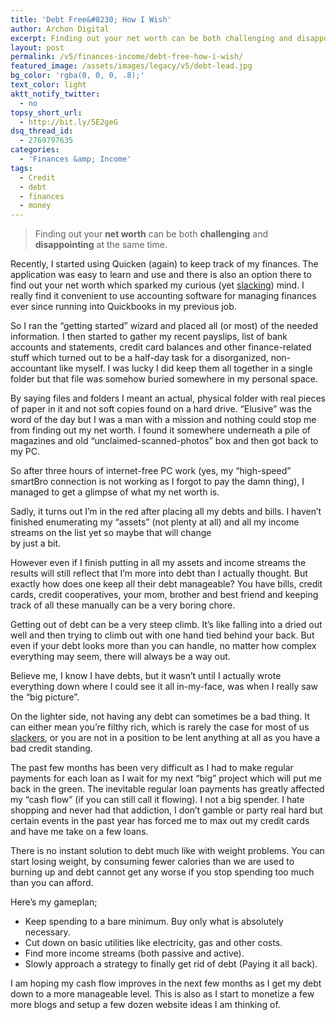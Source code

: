 ```yaml
---
title: 'Debt Free&#8230; How I Wish'
author: Archon Digital
excerpt: Finding out your net worth can be both challenging and disappointing at the same time.
layout: post
permalink: /v5/finances-income/debt-free-how-i-wish/
featured_image: /assets/images/legacy/v5/debt-lead.jpg
bg_color: 'rgba(0, 0, 0, .8);'
text_color: light
aktt_notify_twitter:
  - no
topsy_short_url:
  - http://bit.ly/5E2geG
dsq_thread_id:
  - 2769797635
categories:
  - 'Finances &amp; Income'
tags:
  - Credit
  - debt
  - finances
  - money
---
```

> <span class="entry-lead">Finding out your <strong>net worth</strong> can be both <strong>challenging</strong> and <strong>disappointing</strong> at the same time.</span><!--more-->

Recently, I started using Quicken (again) to keep track of my finances. The application was easy to learn and use and there is also an option there to find out your net worth which sparked my curious (yet <a href="{{ site.baseurl }}/v5/philippines/malu-fernandez-is-my-tita/" target="_blank">slacking</a>) mind. I really find it convenient to use accounting software for managing finances ever since running into Quickbooks in my previous job.

So I ran the &#8220;getting started&#8221; wizard and placed all (or most) of the needed information. I then started to gather my recent payslips, list of bank accounts and statements, credit card balances and other finance-related stuff which turned out to be a half-day task for a disorganized, non-accountant like myself. I was lucky I did keep them all together in a single folder but that file was somehow buried somewhere in my personal space.

By saying files and folders I meant an actual, physical folder with real pieces of paper in it and not soft copies found on a hard drive. &#8220;Elusive&#8221; was the word of the day but I was a man with a mission and nothing could stop me from finding out my net worth. I found it somewhere underneath a pile of magazines and old &#8220;unclaimed-scanned-photos&#8221; box and then got back to my PC.

So after three hours of internet-free PC work (yes, my &#8220;high-speed&#8221; smartBro connection is not working as I forgot to pay the damn thing), I managed to get a glimpse of what my net worth is.

Sadly, it turns out I&#8217;m in the red after placing all my debts and bills. I haven&#8217;t finished enumerating my &#8220;assets&#8221; (not plenty at all) and all my income streams on the list yet so maybe that will change  
by just a bit.

However even if I finish putting in all my assets and income streams the results will still reflect that I&#8217;m more into debt than I actually thought. But exactly how does one keep all their debt manageable? You have bills, credit cards, credit cooperatives, your mom, brother and best friend and keeping track of all these manually can be a very boring chore.

Getting out of debt can be a very steep climb. It&#8217;s like falling into a dried out well and then trying to climb out with one hand tied behind your back. But even if your debt looks more than you can handle, no matter how complex everything may seem, there will always be a way out.

Believe me, I know I have debts, but it wasn&#8217;t until I actually wrote everything down where I could see it all in-my-face, was when I really saw the &#8220;big picture&#8221;.

On the lighter side, not having any debt can sometimes be a bad thing. It can either mean you&#8217;re filthy rich, which is rarely the case for most of us <a href="{{ site.baseurl }}/v5/philippines/malu-fernandez-is-my-tita/" target="_blank">slackers</a>, or you are not in a position to be lent anything at all as you have a bad credit standing.

The past few months has been very difficult as I had to make regular payments for each loan as I wait for my next &#8220;big&#8221; project which will put me back in the green. The inevitable regular loan payments has greatly affected my &#8220;cash flow&#8221; (if you can still call it flowing). I not a big spender. I hate shopping and never had that addiction, I don&#8217;t gamble or party real hard but certain events in the past year has forced me to max out my credit cards and have me take on a few loans.

There is no instant solution to debt much like with weight problems. You can start losing weight, by consuming fewer calories than we are used to burning up and debt cannot get any worse if you stop spending too much than you can afford.

Here&#8217;s my gameplan;

*   Keep spending to a bare minimum. Buy only what is absolutely necessary.
*   Cut down on basic utilities like electricity, gas and other costs.
*   Find more income streams (both passive and active).
*   Slowly approach a strategy to finally get rid of debt (Paying it all back).

I am hoping my cash flow improves in the next few months as I get my debt down to a more manageable level. This is also as I start to monetize a few more blogs and setup a few dozen website ideas I am thinking of.